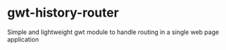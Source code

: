 # gwt-history-router

Simple and lightweight gwt module to handle routing in a single web page application

